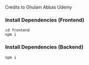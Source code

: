 Credits to Ghulam Abbas Udemy

### Install Dependencies (Frontend)

```
cd frontend
npm i
```

### Install Dependencies (Backend)

```
npm i
```

```

```
